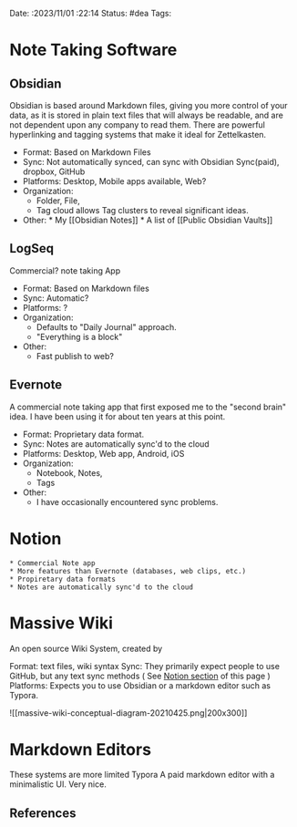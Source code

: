Date: :2023/11/01 :22:14
Status: #dea
Tags:

# Note Taking Software

## Obsidian
Obsidian is based around Markdown files, giving you more control of your data, as it is stored in plain text files that will always be readable, and are not dependent upon any company to read them.  There are powerful hyperlinking and tagging systems that make it ideal for Zettelkasten.
	  
* Format: Based on Markdown Files
* Sync: Not automatically synced, can sync with Obsidian Sync(paid), dropbox, GitHub
* Platforms:  Desktop, Mobile apps available, Web? 
* Organization: 
	* Folder, File, 
	* Tag cloud allows  Tag clusters to reveal significant ideas.
* Other:
		* My [[Obsidian Notes]] 
		*  A list of [[Public Obsidian Vaults]]
	
	  
##  LogSeq
 Commercial? note taking App
	  
* Format: Based on Markdown files
* Sync: Automatic? 
* Platforms:  ?
* Organization: 
	* Defaults to "Daily Journal" approach.
	* "Everything is a block"
* Other:
	* Fast publish to web? 

## Evernote
A commercial note taking app that first exposed me to the "second brain" idea. I have been using it for about ten years at this point.
	  
* Format: Proprietary data format.
* Sync: Notes are automatically sync'd to the cloud
* Platforms:  Desktop, Web app,  Android, iOS 
* Organization:  
	* Notebook, Notes, 
	* Tags
* Other:
	* I have occasionally encountered sync problems.


# Notion
	* Commercial Note app
	* More features than Evernote (databases, web clips, etc.)
	* Propiretary data formats 
	* Notes are automatically sync'd to the cloud


# Massive Wiki
An open source Wiki System, created by 

Format: text files, wiki syntax
Sync:  They primarily expect people to use GitHub, but any text sync methods ( See [Notion section](#Notion) of this page  )
Platforms: Expects you to use Obsidian or a markdown editor such as Typora. 

![[massive-wiki-conceptual-diagram-20210425.png|200x300]]

# Markdown Editors 
These systems are more limited 
Typora
A paid markdown editor with a minimalistic UI. 
Very nice. 

## References
